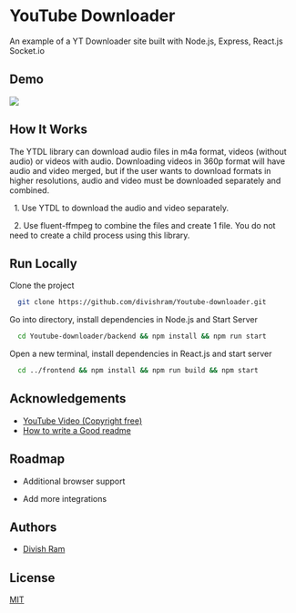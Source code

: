 
# YouTube Downloader

An example of a YT Downloader site built with Node.js, Express, React.js Socket.io



## Demo
![](demo.gif)

## How It Works

The YTDL library can download audio files in m4a format, videos (without audio) or videos with audio. Downloading videos in 360p format will have audio and video merged, but if the user wants to download formats in higher resolutions, audio and video must be downloaded separately and combined.

&nbsp; 1. Use YTDL to download the audio and video separately.  

&nbsp;  2. Use fluent-ffmpeg to combine the files and create 1 file. You do not   need to create a child process using this library.

## Run Locally

Clone the project

```bash
  git clone https://github.com/divishram/Youtube-downloader.git
```

Go into directory, install dependencies in Node.js and Start Server

```bash
  cd Youtube-downloader/backend && npm install && npm run start
```

Open a new terminal, install dependencies in React.js and start server

```bash
  cd ../frontend && npm install && npm run build && npm start
```

## Acknowledgements

 - [YouTube Video (Copyright free)](https://www.youtube.com/watch?v=W6Wzk7VuC00)
 - [How to write a Good readme](https://bulldogjob.com/news/449-how-to-write-a-good-readme-for-your-github-project)


## Roadmap

- Additional browser support

- Add more integrations

## Authors

- [Divish Ram](https://stackoverflow.com/users/13335147/dram95)


## License

[MIT](https://choosealicense.com/licenses/mit/)

